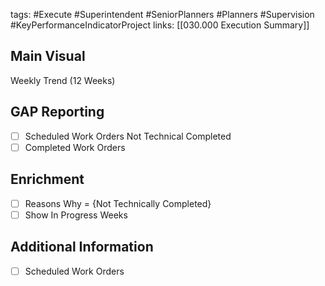 tags:
	#Execute
	#Superintendent
	#SeniorPlanners
	#Planners
	#Supervision	
	#KeyPerformanceIndicatorProject 
	links:
		[[030.000 Execution Summary]]

## Main Visual

Weekly Trend (12 Weeks)

## GAP Reporting

- [ ] Scheduled Work Orders Not Technical Completed
- [ ] Completed Work Orders

## Enrichment
 - [ ] Reasons Why = {Not Technically Completed}
 - [ ] Show In Progress Weeks
 
## Additional Information

- [ ] Scheduled Work Orders
